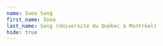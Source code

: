 ```yaml
--- 
name: Sooa Song  
first_name: Sooa 
last_name: Song (Université du Québec à Montréal) 
hide: true 
--- 
```

 
 